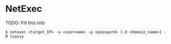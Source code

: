 # NetExec

TODO: Fill this info

`$ netexec <target_IP> -u <username> -p <password> [-d <domain_name>] -M lsassy`